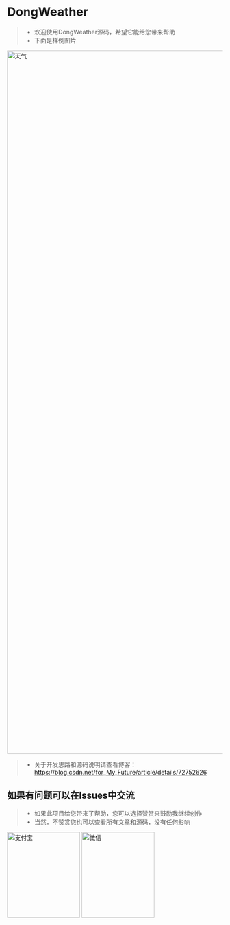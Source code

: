 # DongWeather

> * 欢迎使用DongWeather源码，希望它能给您带来帮助
> * 下面是样例图片
<img src="https://github.com/LuoPeiQin/DongWeather/blob/master/weather.jpg" width="540" height="1639" alt="天气"/>

> * 关于开发思路和源码说明请查看博客：https://blog.csdn.net/for_My_Future/article/details/72752626

## 如果有问题可以在Issues中交流

> * 如果此项目给您带来了帮助，您可以选择赞赏来鼓励我继续创作
> * 当然，不赞赏您也可以查看所有文章和源码，没有任何影响

<img src="https://github.com/LuoPeiQin/DongWeather/blob/master/alipay.png" width="170" height="200" alt="支付宝"/>   <img src="https://github.com/LuoPeiQin/DongWeather/blob/master/weichat.png" width="170" height="200" alt="微信"/>
